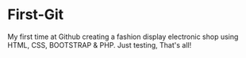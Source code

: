 # First-Git
My first time at Github creating a fashion display electronic shop using HTML, CSS, BOOTSTRAP & PHP.
Just testing, That's all!
